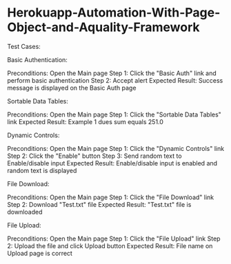 # Herokuapp-Automation-With-Page-Object-and-Aquality-Framework

Test Cases:

Basic Authentication:

Preconditions: Open the Main page Step 1: Click the "Basic Auth" link and perform basic authentication Step 2: Accept alert Expected Result: Success message is displayed on the Basic Auth page

Sortable Data Tables:

Preconditions: Open the Main page Step 1: Click the "Sortable Data Tables" link Expected Result: Example 1 dues sum equals 251.0

Dynamic Controls:

Preconditions: Open the Main page Step 1: Click the "Dynamic Controls" link Step 2: Click the "Enable" button Step 3: Send random text to Enable/disable input Expected Result: Enable/disable input is enabled and random text is displayed

File Download:

Preconditions: Open the Main page Step 1: Click the "File Download" link Step 2: Download "Test.txt" file Expected Result: "Test.txt" file is downloaded

File Upload:

Preconditions: Open the Main page Step 1: Click the "File Upload" link Step 2: Upload the file and click Upload button Expected Result: File name on Upload page is correct
